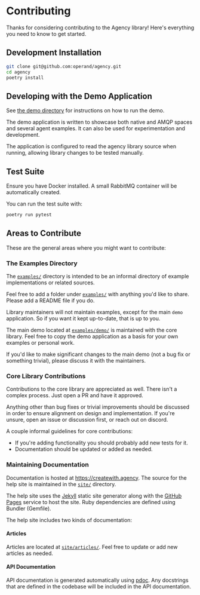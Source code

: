 # Contributing

Thanks for considering contributing to the Agency library! Here's everything you
need to know to get started.

## Development Installation

```bash
git clone git@github.com:operand/agency.git
cd agency
poetry install
```

## Developing with the Demo Application

See [the demo directory](./examples/demo/) for instructions on how to run the
demo.

The demo application is written to showcase both native and AMQP spaces and
several agent examples. It can also be used for experimentation and development.

The application is configured to read the agency library source when running,
allowing library changes to be tested manually.

## Test Suite

Ensure you have Docker installed. A small RabbitMQ container will be
automatically created.

You can run the test suite with:

```bash
poetry run pytest
```

## Areas to Contribute

These are the general areas where you might want to contribute:

### The Examples Directory

The [`examples/`](./examples/) directory is intended to be an informal directory
of example implementations or related sources.

Feel free to add a folder under [`examples/`](./examples/) with anything you'd
like to share. Please add a README file if you do.

Library maintainers will not maintain examples, except for the main `demo`
application. So if you want it kept up-to-date, that is up to you.

The main demo located at [`examples/demo/`](./examples/demo/) is maintained with
the core library. Feel free to copy the demo application as a basis for your own
examples or personal work.

If you'd like to make significant changes to the main demo (not a bug fix or
something trivial), please discuss it with the maintainers.

### Core Library Contributions

Contributions to the core library are appreciated as well. There isn't a complex
process. Just open a PR and have it approved.

Anything other than bug fixes or trivial improvements should be discussed in
order to ensure alignment on design and implementation. If you're unsure, open
an issue or discussion first, or reach out on discord.

A couple informal guidelines for core contributions:

* If you're adding functionality you should probably add new tests for it.
* Documentation should be updated or added as needed.


### Maintaining Documentation

Documentation is hosted at https://createwith.agency. The source for the help
site is maintained in the [`site/`](./site/) directory.

The help site uses the [Jekyll](https://jekyllrb.com/) static site generator
along with the [GitHub Pages](https://pages.github.com/) service to host the
site. Ruby dependencies are defined using Bundler (Gemfile).

The help site includes two kinds of documentation:

#### Articles

Articles are located at [`site/articles/`](./site/articles/). Feel free to update or
add new articles as needed.

#### API Documentation

API documentation is generated automatically using [pdoc](https://pdoc.dev/).
Any docstrings that are defined in the codebase will be included in the API
documentation.
